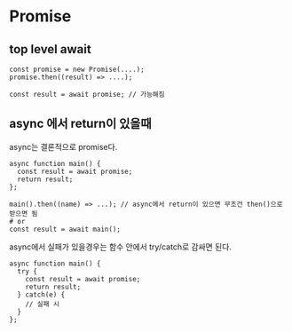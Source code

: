 # Promise

## top level await

```
const promise = new Promise(....);
promise.then((result) => ....);

const result = await promise; // 가능해짐

```

## async 에서 return이 있을때

async는 결론적으로 promise다.

```
async function main() {
  const result = await promise;
  return result;
};

main().then((name) => ...); // async에서 return이 있으면 무조건 then()으로 받으면 됨
# or
const result = await main();

```

async에서 실패가 있을경우는 함수 안에서 try/catch로 감싸면 된다.

```
async function main() {
  try {
    const result = await promise;
    return result;
  } catch(e) {
    // 실패 시
  }
};

```
